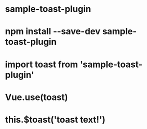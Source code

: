 # sample-toast-plugin

# npm install --save-dev sample-toast-plugin

# import toast from 'sample-toast-plugin'
# Vue.use(toast)
# this.$toast('toast text!')